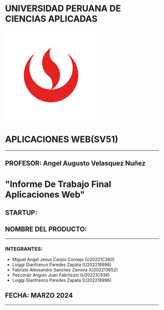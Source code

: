 #    UNIVERSIDAD PERUANA DE CIENCIAS APLICADAS
![Logo_UPC](Imagenes/UPC_logo.png)
# APLICACIONES WEB(SV51)
- - - 
## PROFESOR: Angel Augusto Velasquez Nuñez
# "Informe De Trabajo Final Aplicaciones Web"
## STARTUP:
## NOMBRE DEL PRODUCTO:
- - -
### INTEGRANTES:
- Miguel Angel Jesus Carpio Cornejo (U20221C360)
- Luiggi Gianfranco Paredes Zapata (U202218996)
- Fabrizio Alessandro Sanchez Zamora (U202213652)
- Pescorán Angulo Juan Fabritzzio (U20221C936)
- Luiggi Gianfranco Paredes Zapata (U202218996)
## FECHA: MARZO 2024
- - -


